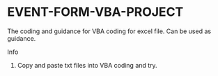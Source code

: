 # EVENT-FORM-VBA-PROJECT
The coding and guidance for VBA coding for excel file. Can be used as guidance.

Info
1. Copy and paste txt files into VBA coding and try.
